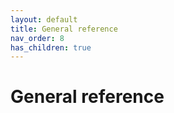 ```yaml
---
layout: default
title: General reference
nav_order: 8
has_children: true
---
```


# General reference
